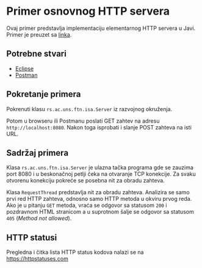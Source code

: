 # Primer osnovnog HTTP servera

Ovaj primer predstavlja implementaciju elementarnog HTTP servera u Javi.
Primer je preuzet sa [linka](https://github.com/mbranko/isa19/tree/master/01-threads).

## Potrebne stvari

* [Eclipse](https://www.eclipse.org)
* [Postman](https://www.getpostman.com)

## Pokretanje primera

Pokrenuti klasu `rs.ac.uns.ftn.isa.Server` iz razvojnog okruženja.

Potom u browseru ili Postmanu poslati GET zahtev na adresu `http://localhost:8080`. Nakon toga isprobati i slanje POST
zahteva na isti URL.

## Sadržaj primera

Klasa `rs.ac.uns.ftn.isa.Server` je ulazna tačka programa gde se zauzima port 8080 i u beskonačnoj petlji čeka na otvaranje TCP
konekcije. Za svaku otvorenu konekciju pokreće se posebna nit za obradu zahteva.

Klasa `RequestThread` predstavlja nit za obradu zahteva. Analizira se samo prvi red HTTP zahteva, odnosno samo
HTTP metoda u okviru prvog reda. Ako je u pitanju `GET` metoda, vraća se odgovor sa statusom `200` i pozdravnom HTML
stranicom a u suprotnom šalje se odgovor sa statusom `405` (*Method not allowed*).

## HTTP statusi

Pregledna i čitka lista HTTP status kodova nalazi se na https://httpstatuses.com

